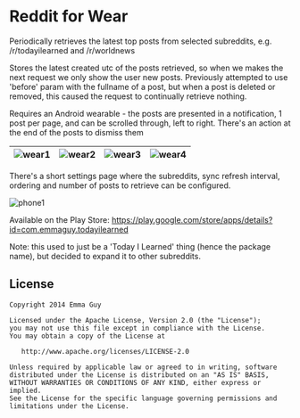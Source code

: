Reddit for Wear
=================================

Periodically retrieves the latest top posts from selected subreddits, e.g. /r/todayilearned and /r/worldnews

Stores the latest created utc of the posts retrieved, so when we makes the next request we only show the user new posts. Previously attempted to use 'before' param with the fullname of a post, but when a post is deleted or removed, this caused the request to continually retrieve nothing.

Requires an Android wearable - the posts are presented in a notification, 1 post per page, and can be scrolled through, left to right. There's an action at the end of the posts to dismiss them

|  ![wear1](https://raw.githubusercontent.com/emmaguy/til/master/images/home.png) | ![wear2](https://raw.githubusercontent.com/emmaguy/til/master/images/images.png) | ![wear3](https://raw.githubusercontent.com/emmaguy/til/master/images/all.png) | ![wear4](https://raw.githubusercontent.com/emmaguy/til/master/images/reply.png)  |
|---|---|---|---|

There's a short settings page where the subreddits, sync refresh interval, ordering and number of posts to retrieve can be configured.

![phone1](https://raw.githubusercontent.com/emmaguy/til/master/images/phone_settings.png)

Available on the Play Store: https://play.google.com/store/apps/details?id=com.emmaguy.todayilearned

Note: this used to just be a 'Today I Learned' thing (hence the package name), but decided to expand it to other subreddits.

License
--------

    Copyright 2014 Emma Guy

    Licensed under the Apache License, Version 2.0 (the "License");
    you may not use this file except in compliance with the License.
    You may obtain a copy of the License at

       http://www.apache.org/licenses/LICENSE-2.0

    Unless required by applicable law or agreed to in writing, software
    distributed under the License is distributed on an "AS IS" BASIS,
    WITHOUT WARRANTIES OR CONDITIONS OF ANY KIND, either express or implied.
    See the License for the specific language governing permissions and
    limitations under the License.

